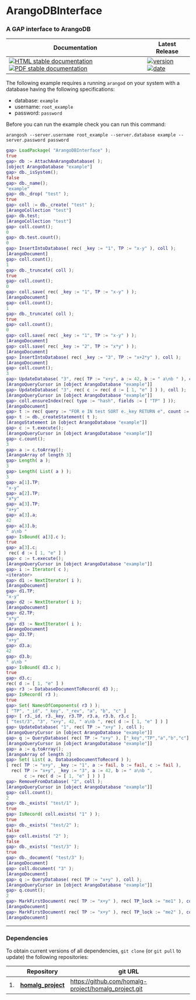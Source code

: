 <!-- BEGIN HEADER -->
# ArangoDBInterface

### A GAP interface to ArangoDB

| Documentation | Latest Release |
| ------------- | -------------- |
| [![HTML stable documentation][html-img]][html-url] [![PDF stable documentation][pdf-img]][pdf-url] | [![version][version-img]][version-url] [![date][date-img]][date-url] |

<!-- END HEADER -->

The following example requires a running `arangod` on your system with a database having the following specifications:

* database: `example`
* username: `root_example`
* password: `password`

Before you can run the example check you can run this command:
```
arangosh --server.username root_example --server.database example --server.password password
```

```gap
gap> LoadPackage( "ArangoDBInterface" );
true
gap> db := AttachAnArangoDatabase( );
[object ArangoDatabase "example"]
gap> db._isSystem();
false
gap> db._name();
"example"
gap> db._drop( "test" );
true
gap> coll := db._create( "test" );
[ArangoCollection "test"]
gap> db.test;
[ArangoCollection "test"]
gap> coll.count();
0
gap> db.test.count();
0
gap> InsertIntoDatabase( rec( _key := "1", TP := "x-y" ), coll );
[ArangoDocument]
gap> coll.count();
1
gap> db._truncate( coll );
true
gap> coll.count();
0
gap> coll.save( rec( _key := "1", TP := "x-y" ) );
[ArangoDocument]
gap> coll.count();
1
gap> db._truncate( coll );
true
gap> coll.count();
0
gap> coll.save( rec( _key := "1", TP := "x-y" ) );
[ArangoDocument]
gap> coll.save( rec( _key := "2", TP := "x*y" ) );
[ArangoDocument]
gap> InsertIntoDatabase( rec( _key := "3", TP := "x+2*y" ), coll );
[ArangoDocument]
gap> coll.count();
3
gap> UpdateDatabase( "3", rec( TP := "x+y", a := 42, b := " a\nb " ), coll );
[ArangoQueryCursor in [object ArangoDatabase "example"]]
gap> UpdateDatabase( "3", rec( c := rec( d := [ 1, "e" ] ) ), coll );
[ArangoQueryCursor in [object ArangoDatabase "example"]]
gap> coll.ensureIndex(rec( type := "hash", fields := [ "TP" ] ));
[ArangoDocument]
gap> t := rec( query := "FOR e IN test SORT e._key RETURN e", count := true );;
gap> t := db._createStatement( t );
[ArangoStatement in [object ArangoDatabase "example"]]
gap> c := t.execute();
[ArangoQueryCursor in [object ArangoDatabase "example"]]
gap> c.count();
3
gap> a := c.toArray();
[ArangoArray of length 3]
gap> Length( a );
3
gap> Length( List( a ) );
3
gap> a[1].TP;
"x-y"
gap> a[2].TP;
"x*y"
gap> a[3].TP;
"x+y"
gap> a[3].a;
42
gap> a[3].b;
" a\nb "
gap> IsBound( a[3].c );
true
gap> a[3].c;
 rec( d := [ 1, "e" ] )
gap> c := t.execute();
[ArangoQueryCursor in [object ArangoDatabase "example"]]
gap> i := Iterator( c );
<iterator>
gap> d1 := NextIterator( i );
[ArangoDocument]
gap> d1.TP;
"x-y"
gap> d2 := NextIterator( i );
[ArangoDocument]
gap> d2.TP;
"x*y"
gap> d3 := NextIterator( i );
[ArangoDocument]
gap> d3.TP;
"x+y"
gap> d3.a;
42
gap> d3.b;
" a\nb "
gap> IsBound( d3.c );
true
gap> d3.c;
rec( d := [ 1, "e" ] )
gap> r3 := DatabaseDocumentToRecord( d3 );;
gap> IsRecord( r3 );
true
gap> Set( NamesOfComponents( r3 ) );
[ "TP", "_id", "_key", "_rev", "a", "b", "c" ]
gap> [ r3._id, r3._key, r3.TP, r3.a, r3.b, r3.c ];
[ "test/3", "3", "x+y", 42, " a\nb ", rec( d := [ 1, "e" ] ) ]
gap> UpdateDatabase( "1", rec( TP := "x+y" ), coll );
[ArangoQueryCursor in [object ArangoDatabase "example"]]
gap> q := QueryDatabase( rec( TP := "x+y" ), ["_key","TP","a","b","c"], coll );
[ArangoQueryCursor in [object ArangoDatabase "example"]]
gap> a := q.toArray();
[ArangoArray of length 2]
gap> Set( List( a, DatabaseDocumentToRecord ) );
[ rec( TP := "x+y", _key := "1", a := fail, b := fail, c := fail ),
  rec( TP := "x+y", _key := "3", a := 42, b := " a\nb ",
       c := rec( d := [ 1, "e" ] ) ) ]
gap> RemoveFromDatabase( "2", coll );
[ArangoQueryCursor in [object ArangoDatabase "example"]]
gap> coll.count();
2
gap> db._exists( "test/1" );
true
gap> IsRecord( coll.exists( "1" ) );
true
gap> db._exists( "test/2" );
false
gap> coll.exists( "2" );
false
gap> db._exists( "test/3" );
true
gap> db._document( "test/3" );
[ArangoDocument]
gap> coll.document( "3" );
[ArangoDocument]
gap> q := QueryDatabase( rec( TP := "x+y" ), coll );
[ArangoQueryCursor in [object ArangoDatabase "example"]]
gap> q.count();
2
gap> MarkFirstDocument( rec( TP := "x+y" ), rec( TP_lock := "me1" ), coll );
[ArangoDocument]
gap> MarkFirstDocument( rec( TP := "x+y" ), rec( TP_lock := "me2" ), coll );
[ArangoDocument]    
```
<!-- BEGIN FOOTER -->
---

### Dependencies

To obtain current versions of all dependencies, `git clone` (or `git pull` to update) the following repositories:

|    | Repository | git URL |
|--- | ---------- | ------- |
| 1. | [**homalg_project**](https://github.com/homalg-project/homalg_project#readme) | https://github.com/homalg-project/homalg_project.git |

[html-img]: https://img.shields.io/badge/HTML-stable-blue.svg
[html-url]: https://homalg-project.github.io/ArangoDBInterface/doc/chap0_mj.html

[pdf-img]: https://img.shields.io/badge/PDF-stable-blue.svg
[pdf-url]: https://homalg-project.github.io/ArangoDBInterface/download_pdf.html

[version-img]: https://img.shields.io/endpoint?url=https://homalg-project.github.io/ArangoDBInterface/badge_version.json
[version-url]: https://homalg-project.github.io/ArangoDBInterface/view_release.html

[date-img]: https://img.shields.io/endpoint?url=https://homalg-project.github.io/ArangoDBInterface/badge_date.json
[date-url]: https://homalg-project.github.io/ArangoDBInterface/view_release.html

[tests-img]: https://github.com/homalg-project/ArangoDBInterface/workflows/Tests/badge.svg?branch=master
[tests-url]: https://github.com/homalg-project/ArangoDBInterface/actions?query=workflow%3ATests+branch%3Amaster

[codecov-img]: https://codecov.io/gh/homalg-project/ArangoDBInterface/branch/master/graph/badge.svg
[codecov-url]: https://codecov.io/gh/homalg-project/ArangoDBInterface
<!-- END FOOTER -->
